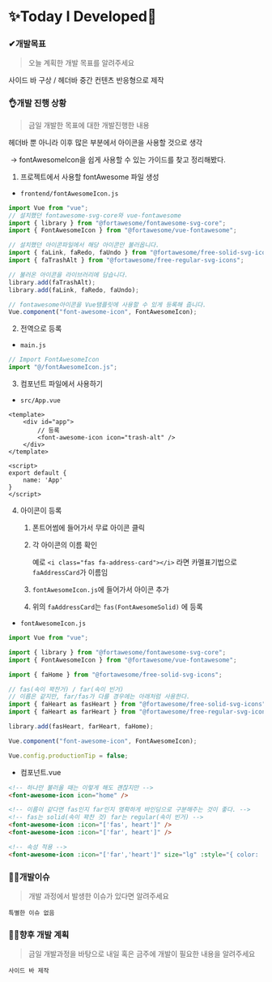 # ✨Today I Developed🤞



### ✔개발목표

> 오늘 계획한 개발 목표를 알려주세요

사이드 바 구상 / 헤더바 중간 컨텐츠 반응형으로 제작

### 👌개발 진행 상황

> 금일 개발한 목표에 대한 개발진행한 내용

헤더바 뿐 아니라 이후 많은 부분에서 아이콘을 사용할 것으로 생각

​	-> fontAwesomeIcon을 쉽게 사용할 수 있는 가이드를 찾고 정리해봤다.

1. 프로젝트에서 사용할 fontAwesome 파일 생성

- `frontend/fontAwesomeIcon.js`

```javascript
import Vue from "vue";
// 설치했던 fontawesome-svg-core와 vue-fontawesome
import { library } from "@fortawesome/fontawesome-svg-core";
import { FontAwesomeIcon } from "@fortawesome/vue-fontawesome";

// 설치했던 아이콘파일에서 해당 아이콘만 불러옵니다.
import { faLink, faRedo, faUndo } from "@fortawesome/free-solid-svg-icons";
import { faTrashAlt } from "@fortawesome/free-regular-svg-icons";

// 불러온 아이콘을 라이브러리에 담습니다.
library.add(faTrashAlt);
library.add(faLink, faRedo, faUndo);

// fontawesome아이콘을 Vue탬플릿에 사용할 수 있게 등록해 줍니다.
Vue.component("font-awesome-icon", FontAwesomeIcon);

```

2. 전역으로 등록

- `main.js`

```javascript
// Import FontAwesomeIcon
import "@/fontAwesomeIcon.js";
```

3. 컴포넌트 파일에서 사용하기

- `src/App.vue`

```vue
<template> 
	<div id="app"> 
    	// 등록
    	<font-awesome-icon icon="trash-alt" /> 
    </div>
</template> 

<script> 
export default { 
    name: 'App' 
}
</script>
```

4. 아이콘이 등록

   1. 폰트어썸에 들어가서 무료 아이콘 클릭

   2. 각 아이콘의 이름 확인

      예로 `<i class="fas fa-address-card"></i>` 라면 카멜표기법으로 `faAddressCard`가 이름임

   3. `fontAwesomeIcon.js`에 들어가서 아이콘 추가

   4. 위의 `faAddressCard`는 `fas(FontAwesomeSolid)` 에 등록

- `fontAwesomeIcon.js`

```javascript
import Vue from "vue";

import { library } from "@fortawesome/fontawesome-svg-core";
import { FontAwesomeIcon } from "@fortawesome/vue-fontawesome";

import { faHome } from "@fortawesome/free-solid-svg-icons";

// fas(속이 꽉찬거) / far(속이 빈거)
// 이름은 같지만, far/fas가 다를 경우에는 아래처럼 사용한다.
import { faHeart as fasHeart } from "@fortawesome/free-solid-svg-icons";
import { faHeart as farHeart } from "@fortawesome/free-regular-svg-icons";

library.add(fasHeart, farHeart, faHome);

Vue.component("font-awesome-icon", FontAwesomeIcon);

Vue.config.productionTip = false;

```

- 컴포넌트.vue

```html
<!-- 하나만 불러올 때는 이렇게 해도 괜찮지만 -->
<font-awesome-icon icon="home" />

<!-- 이름이 같다면 fas인지 far인지 명확하게 바인딩으로 구분해주는 것이 좋다. -->
<!-- fas는 solid(속이 꽉찬 것) far는 regular(속이 빈거) -->
<font-awesome-icon :icon="['fas', heart']" />
<font-awesome-icon :icon="['far', heart']" />

<!-- 속성 적용 -->
<font-awesome-icon :icon="['far','heart']" size="lg" :style="{ color: 'red' }" />
```

### 🤷‍♂️개발이슈

> 개발 과정에서 발생한 이슈가 있다면 알려주세요

```
특별한 이슈 없음
```

### 🐱‍🚀향후 개발 계획

> 금일 개발과정을 바탕으로 내일 혹은 금주에 개발이 필요한 내용을 알려주세요

```
사이드 바 제작
```


